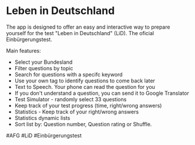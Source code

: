 # Leben in Deutschland

The app is designed to offer an easy and interactive way to prepare yourself for the test "Leben in Deutschland" (LiD). The oficial Einbürgerungstest.

Main features:
- Select your Bundesland
- Filter questions by topic
- Search for questions with a specifc keyword
- Use your own tag to identify questions to come back later
- Text to Speech. Your phone can read the question for you
- If you don't understand a question, you can send it to Google Translator
- Test Simulator - randomly select 33 questions
- Keep track of your test progress (time, right/wrong answers)
- Statistics - Keep track of your right/wrong answers
- Statistics dynamic lists
- Sort list by: Question number, Question rating or Shuffle.

#AFG #LiD #Einbürgerungstest
